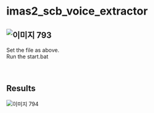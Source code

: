 # imas2_scb_voice_extractor
## ![이미지 793](https://user-images.githubusercontent.com/96247875/152630449-20ba4ebb-443f-4d8d-9729-0e7d469f8f22.png)<br>
Set the file as above.<br>
Run the start.bat<br>
<br>
<br>
## Results<br>
![이미지 794](https://user-images.githubusercontent.com/96247875/152630445-7c515922-9c48-4000-8be8-d891e617d692.png)
